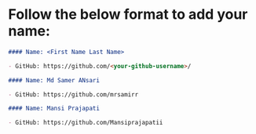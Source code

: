 # Follow the below format to add your name:

<!---copy from line 4 till line 7--->

```markdown
#### Name: <First Name Last Name>

- GitHub: https://github.com/<your-github-username>/
```

```markdown
#### Name: Md Samer ANsari

- GitHub: https://github.com/mrsamirr
```

```markdown
#### Name: Mansi Prajapati

- GitHub: https://github.com/Mansiprajapatii
```
